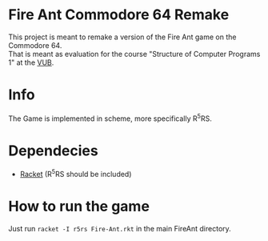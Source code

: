 # Fire Ant Commodore 64 Remake
This project is meant to remake a version of the Fire Ant game on the Commodore 64. \
That is meant as evaluation for the course "Structure of Computer Programs 1" at the [VUB](https://www.vub.be/en/home).

# Info
The Game is implemented in scheme, more specifically R<sup>5</sup>RS.

# Dependecies
- [Racket](https://racket-lang.org/) (R<sup>5</sup>RS should be included)

# How to run the game
Just run `racket -I r5rs Fire-Ant.rkt` in the main FireAnt directory.
